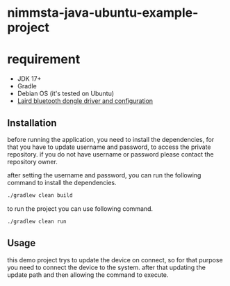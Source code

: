 # nimmsta-java-ubuntu-example-project

# requirement

- JDK 17+
- Gradle
- Debian OS (it's tested on Ubuntu)
- [Laird bluetooth dongle driver and configuration](https://github.com/LairdCP/UwTerminalX)

## Installation

before running the application, you need to install the dependencies, for that you have to update username and password, 
to access the private repository. if you do not have username or password please contact the repository owner.

after setting the username and password, you can run the following command to install the dependencies.

```bash
./gradlew clean build
```

to run the project you can use following command.
```bash
./gradlew clean run
```

## Usage
this demo project  trys to update the device on connect, so for that purpose you need to connect the device to the system.
after that updating the update path and then allowing the command to execute.